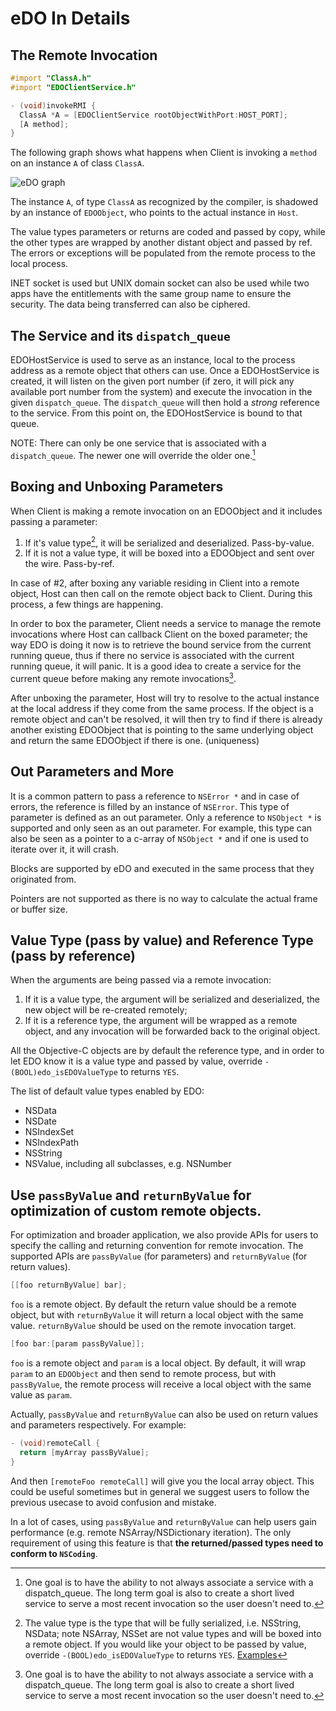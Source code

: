 # eDO In Details

## The Remote Invocation

```objectivec
#import "ClassA.h"
#import "EDOClientService.h"

- (void)invokeRMI {
  ClassA *A = [EDOClientService rootObjectWithPort:HOST_PORT];
  [A method];
}
```

The following graph shows what happens when Client is invoking a `method` on an
instance `A` of class `ClassA`.

![eDO graph](edo_graph.png)

The instance `A`, of type `ClassA` as recognized by the compiler, is shadowed by
an instance of `EDOObject`, who points to the actual instance in `Host`.

The value types parameters or returns are coded and passed by copy, while the
other types are wrapped by another distant object and passed by ref. The errors
or exceptions will be populated from the remote process to the local process.

INET socket is used but UNIX domain socket can also be used while two apps have
the entitlements with the same group name to ensure the security. The data
being transferred can also be ciphered.

## The Service and its `dispatch_queue`

EDOHostService is used to serve as an instance, local to the process address as a
remote object that others can use. Once a EDOHostService is created, it will listen
on the given port number (if zero, it will pick any available port number from
the system) and execute the invocation in the given `dispatch_queue`. The
`dispatch_queue` will then hold a *strong* reference to the service. From this
point on, the EDOHostService is bound to that queue.

NOTE: There can only be one service that is associated with a `dispatch_queue`.
The newer one will override the older one.[^only_one_service]

## Boxing and Unboxing Parameters

When Client is making a remote invocation on an EDOObject and it includes
passing a parameter:

1.  If it's value type[^value_type], it will be serialized and deserialized.
    Pass-by-value.
2.  If it is not a value type, it will be boxed into a EDOObject and sent over
    the wire. Pass-by-ref.

In case of #2, after boxing any variable residing in Client into a remote
object, Host can then call on the remote object back to Client. During this
process, a few things are happening.

In order to box the parameter, Client needs a service to manage the remote
invocations where Host can callback Client on the boxed parameter; the way EDO
is doing it now is to retrieve the bound service from the current running queue,
thus if there no service is associated with the current running queue, it
will panic. It is a good idea to create a service for the current queue before
making any remote invocations[^only_one_service].

After unboxing the parameter, Host will try to resolve to the actual instance at
the local address if they come from the same process. If the object is a remote
object and can't be resolved, it will then try to find if there is already
another existing EDOObject that is pointing to the same underlying object and
return the same EDOObject if there is one. (uniqueness)

## Out Parameters and More

It is a common pattern to pass a reference to `NSError *` and in case of errors,
the reference is filled by an instance of `NSError`. This type of parameter is
defined as an out parameter. Only a reference to `NSObject *` is supported and
only seen as an out parameter. For example, this type can also be seen as a
pointer to a c-array of `NSObject *` and if one is used to iterate over it, it
will crash.

Blocks are supported by eDO and executed in the same process that they originated from.

Pointers are not supported as there is no way to calculate the actual frame or
buffer size.

[^only_one_service]: One goal is to have the ability to not always associate a
    service with a dispatch_queue. The long term goal is also
    to create a short lived service to serve a most recent
    invocation so the user doesn't need to.
[^value_type]: The value type is the type that will be fully serialized, i.e.
    NSString, NSData; note NSArray, NSSet are not value types and
    will be boxed into a remote object. If you would like your object
    to be passed by value, override `-(BOOL)edo_isEDOValueType` to
    returns `YES`.
    [Examples](../Service/Sources/EDOValueType.m)

## Value Type (pass by value) and Reference Type (pass by reference)

When the arguments are being passed via a remote invocation:

1.  If it is a value type, the argument will be serialized and deserialized, the
    new object will be re-created remotely;
2.  If it is a reference type, the argument will be wrapped as a remote object,
    and any invocation will be forwarded back to the original object.

All the Objective-C objects are by default the reference type, and in order to
let EDO know it is a value type and passed by value, override
`-(BOOL)edo_isEDOValueType` to returns `YES`.

The list of default value types enabled by EDO:

*   NSData
*   NSDate
*   NSIndexSet
*   NSIndexPath
*   NSString
*   NSValue, including all subclasses, e.g. NSNumber

## Use `passByValue` and `returnByValue` for optimization of custom remote objects.

For optimization and broader application, we also provide APIs for users to
specify the calling and returning convention for remote invocation. The
supported APIs are `passByValue` (for parameters) and `returnByValue` (for
return values).

```objectivec
[[foo returnByValue] bar];
```

`foo` is a remote object. By default the return value should be a remote object,
but with `returnByValue` it will return a local object with the same value.
`returnByValue` should be used on the remote invocation target.

```objectivec
[foo bar:[param passByValue]];
```

`foo` is a remote object and `param` is a local object. By default, it will wrap
`param` to an `EDOObject` and then send to remote process, but with
`passByValue`, the remote process will receive a local object with the same
value as `param`.

Actually, `passByValue` and `returnByValue` can also be used on return values
and parameters respectively. For example:

```objectivec
- (void)remoteCall {
  return [myArray passByValue];
}
```

And then `[remoteFoo remoteCall]` will give you the local array object. This
could be useful sometimes but in general we suggest users to follow the previous
usecase to avoid confusion and mistake.

In a lot of cases, using `passByValue` and `returnByValue` can help users gain
performance (e.g. remote NSArray/NSDictionary iteration). The only requirement
of using this feature is that <b>the returned/passed types need to conform to
`NSCoding`</b>.
